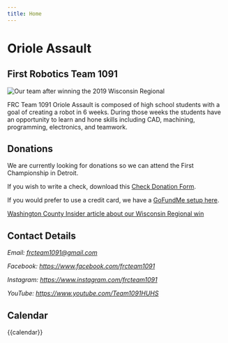 ```yaml
---
title: Home
---
```


# Oriole Assault
## First Robotics Team 1091 

<div class="container-fluid px-0">
  <div class="row">
    <div class="col-md-12">
    	<img src="/images/winning_wisconsin_regional_2019.jpg" alt="Our team after winning the 2019 Wisconsin Regional" class="img-fluid  w-100" />
    </div>
  </div>
</div>


FRC Team 1091 Oriole Assault is composed of high school students with a goal of creating a robot in 6 weeks.  During 
those weeks the students have an opportunity to learn and hone skills including CAD, machining, programming, electronics,
and teamwork.



## Donations
We are currently looking for donations so we can attend the First Championship in Detroit.

If you wish to write a check, download this [Check Donation Form](/files/Donation_Form.pdf).

If you would prefer to use a credit card, we have a [GoFundMe setup here](https://www.gofundme.com/send-frc-team-1091-to-championships).

[Washington County Insider article about our Wisconsin Regional win](https://www.washingtoncountyinsider.com/hartford-union-high-school-robotics-team-1091-qualifies-for-championship-by-rena-diem/)


## Contact Details

<address>
  <p>Email: <a href="mailto:frcteam1091@gmail.com">frcteam1091@gmail.com</a></p>

  <p>Facebook: <a href="https://www.facebook.com/frcteam1091/">https://www.facebook.com/frcteam1091</a></p>

  <p>Instagram: <a href="https://www.instagram.com/frcteam1091/">https://www.instagram.com/frcteam1091</a></p>

  <p>YouTube: <a href="https://www.youtube.com/Team1091HUHS">https://www.youtube.com/Team1091HUHS</a></p>  
  
</address>

## Calendar

{{calendar}}
